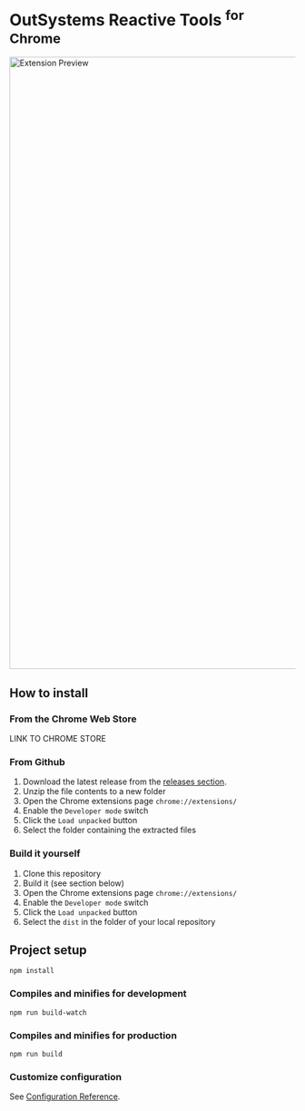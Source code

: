 # OutSystems Reactive Tools <sup>for Chrome</sup>

<img width="1079" alt="Extension Preview" src="https://user-images.githubusercontent.com/1500997/170683893-5df3cc75-5978-40c5-b247-bc8dc6219cfa.png">

## How to install

### From the Chrome Web Store
LINK TO CHROME STORE

### From Github
1. Download the latest release from the [releases section](https://github.com/claudiopeska/OSReactiveTools/releases).
2. Unzip the file contents to a new folder
3. Open the Chrome extensions page ```chrome://extensions/```
4. Enable the ```Developer mode``` switch
5. Click the ```Load unpacked``` button
6. Select the folder containing the extracted files

### Build it yourself
1. Clone this repository
2. Build it (see section below) 
3. Open the Chrome extensions page ```chrome://extensions/```
4. Enable the ```Developer mode``` switch
5. Click the ```Load unpacked``` button
6. Select the ```dist``` in the folder of your local repository

## Project setup
```
npm install
```

### Compiles and minifies for development
```
npm run build-watch
```

### Compiles and minifies for production
```
npm run build
```

### Customize configuration
See [Configuration Reference](https://cli.vuejs.org/config/).
